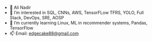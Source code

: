 - 👋 Ali Nadir
- 👀 I’m interested in SQL, CNNs, AWS, TensorFLow TFRS, YOLO, Full Stack, DevOps, SRE, AOSP 
- 🌱 I’m currently learning Linux, ML in recommender systems, Pandas, TensorFlow
- 📫 Email: edgecake88@gmail.com 

<!---
alinadir44/alinadir44 is a ✨ special ✨ repository because its `README.md` (this file) appears on your GitHub profile.
You can click the Preview link to take a look at your changes.
--->
